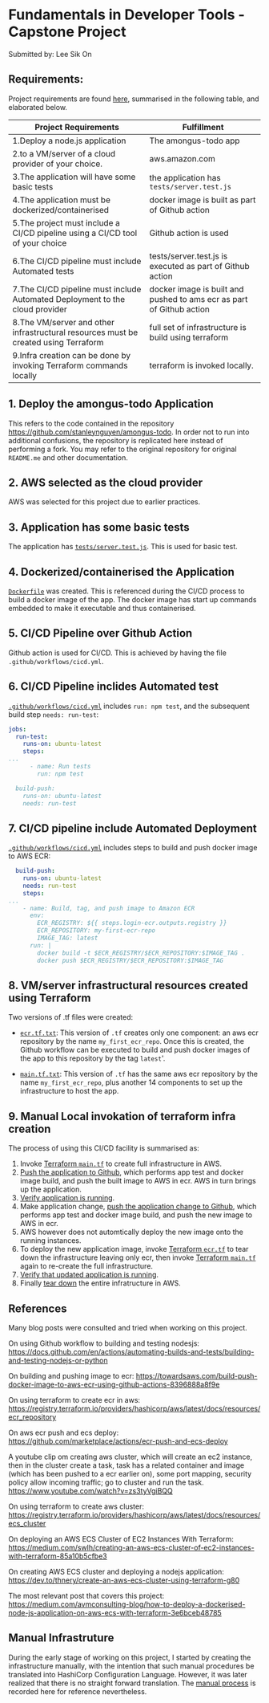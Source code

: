 # Fundamentals in Developer Tools - Capstone Project

Submitted by: Lee Sik On

## Requirements:

Project requirements are found [here](https://docs.google.com/document/d/1E2c-eUrI4hmEM7X0IqdIMRrd132XpIDH/edit), summarised in the following table, 
and elaborated below.

Project Requirements                                                                | Fulfillment
------------------------------------------------------------------------------------|--------------------------------------------------------------------------
1.Deploy a node.js application                                                      | The amongus-todo app
2.to a VM/server of a cloud provider of your choice.                                | aws.amazon.com
3.The application will have some basic tests                                        | the application has `tests/server.test.js`
4.The application must be dockerized/containerised                                  | docker image is built as part of Github action
5.The project must include a CI/CD pipeline using a CI/CD tool of your choice       | Github action is used
6.The CI/CD pipeline must include Automated tests                                   | tests/server.test.js is executed as part of Github action
7.The CI/CD pipeline must include Automated Deployment to the cloud provider        | docker image is built and pushed to ams ecr as part of Github action
8.The VM/server and other infrastructural resources must be created using Terraform | full set of infrastructure is build using terraform
9.Infra creation can be done by invoking Terraform commands locally                 | terraform is invoked locally.


## 1. Deploy the amongus-todo Application

This refers to the code contained in the repository https://github.com/stanleynguyen/amongus-todo.  In order
not to run into additional confusions, the repository is replicated here instead of performing a fork. 
You may refer to the original repository for original `README.me` and other documentation.

## 2. AWS selected as the cloud provider

AWS was selected for this project due to earlier practices.

## 3. Application has some basic tests

The application has [`tests/server.test.js`](./tests/server.test.js).  This is used for basic test.

## 4. Dockerized/containerised the Application

[`Dockerfile`](./Dockerfile) was created.  This is referenced during the CI/CD process to build a docker image of the app.  The docker image has
start up commands embedded to make it executable and thus containerised.

## 5. CI/CD Pipeline over Github Action

Github action is used for CI/CD.  This is achieved by having the file `.github/workflows/cicd.yml`.
   
## 6. CI/CD Pipeline inclides Automated test

[`.github/workflows/cicd.yml`](./.github/workflows/cicd.yml) includes `run: npm test`, and the subsequent build step `needs: run-test`:

```yml
jobs:
  run-test:
    runs-on: ubuntu-latest
    steps:
...
      - name: Run tests
        run: npm test

  build-push:
    runs-on: ubuntu-latest
    needs: run-test
```

## 7. CI/CD pipeline include Automated Deployment

[`.github/workflows/cicd.yml`](./.github/workflows/cicd.yml) includes steps to build and push docker image to AWS ECR:

```yml
  build-push:
    runs-on: ubuntu-latest
    needs: run-test
    steps:
...
    - name: Build, tag, and push image to Amazon ECR
      env:
        ECR_REGISTRY: ${{ steps.login-ecr.outputs.registry }}
        ECR_REPOSITORY: my-first-ecr-repo
        IMAGE_TAG: latest
      run: |
        docker build -t $ECR_REGISTRY/$ECR_REPOSITORY:$IMAGE_TAG .
        docker push $ECR_REGISTRY/$ECR_REPOSITORY:$IMAGE_TAG
```

## 8. VM/server infrastructural resources created using Terraform

Two versions of .tf files were created:

- [`ecr.tf.txt`](./terraform/aws/ecr.tf.txt): This version of `.tf` creates only one component: an aws ecr repository by the name `my_first_ecr_repo`.  Once 
  this is created, the Github workflow can be executed to build and push docker images of the app to this repository by the tag `latest`'.
  
- [`main.tf.txt`](./terraform/aws/main.tf.txt): This version of `.tf` has the same aws ecr repository by the name `my_first_ecr_repo`, plus another 14 
  components to set up the infrastructure to host the app.

## 9. Manual Local invokation of terraform infra creation

The process of using this CI/CD facility is summarised as:
1. Invoke [Terraform `main.tf`](./docs/demo1.md) to create full infrastructure in AWS.
2. [Push the application to Github](./docs/github1.md), which performs app test and docker image build, and push the built image to AWS in ecr.  AWS in turn brings up the application.
3. [Verify application is running](./docs/appver.md).
4. Make application change, [push the application change to Github](./docs/github2.md), which performs app test and docker image build, and push the new image to AWS in ecr.
5. AWS however does not automtically deploy the new image onto the running instances.
6. To deploy the new application image, invoke [Terraform `ecr.tf`](./docs/demo2.md) to tear down the infrastructure leaving only ecr, then invoke [Terraform `main.tf`](./docs/demo3.md) again to re-create the full infrastructure.
7. [Verify that updated application is running](./docs/appver2.md).
8. Finally [tear down](./docs/teardown.md) the entire infratructure in AWS.


## References

Many blog posts were consulted and tried when working on this project.

On using Github workflow to building and testing nodesjs: https://docs.github.com/en/actions/automating-builds-and-tests/building-and-testing-nodejs-or-python

On building and pushing image to ecr: https://towardsaws.com/build-push-docker-image-to-aws-ecr-using-github-actions-8396888a8f9e

On using terraform to create ecr in aws: https://registry.terraform.io/providers/hashicorp/aws/latest/docs/resources/ecr_repository

On aws ecr push and ecs deploy: https://github.com/marketplace/actions/ecr-push-and-ecs-deploy

A youtube clip om creating aws cluster, which will create an ec2 instance, then in the cluster create a task, task has a related container and image 
(which has been pushed to a ecr earlier on), some port mapping, security policy allow incoming traffic; go to cluster and run the task. https://www.youtube.com/watch?v=zs3tyVgiBQQ

On using terraform to create aws cluster: https://registry.terraform.io/providers/hashicorp/aws/latest/docs/resources/ecs_cluster

On deploying an AWS ECS Cluster of EC2 Instances With Terraform: https://medium.com/swlh/creating-an-aws-ecs-cluster-of-ec2-instances-with-terraform-85a10b5cfbe3

On creating AWS ECS cluster and deploying a nodejs application: https://dev.to/thnery/create-an-aws-ecs-cluster-using-terraform-g80

The most relevant post that covers this project: https://medium.com/avmconsulting-blog/how-to-deploy-a-dockerised-node-js-application-on-aws-ecs-with-terraform-3e6bceb48785

## Manual Infrastruture

During the early stage of working on this project, I started by creating the infrastructure manually, with the intention that such manual procedures be translated into HashiCorp Configuration Language.
However, it was later realized that there is no straight forward translation.  The [manual process](./docs/manualinfra.md) is recorded here for reference nevertheless.